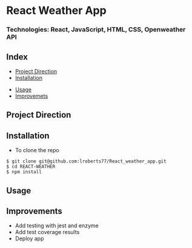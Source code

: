 # React Weather App

### Technologies: React, JavaScript, HTML, CSS, Openweather API

## Index
* [Project Direction](#Project)
* [Installation](#Install)
<!-- * [Npm Testing](#Npmtest) -->
* [Usage](#Usage)
* [Improvemets](#Improvements)

## <a name="Project">Project Direction</a>

## <a name="Install">Installation</a>
* To clone the repo
```shell
$ git clone git@github.com:lroberts77/React_weather_app.git
$ cd REACT-WEATHER
$ npm install
```

<!-- ## <a name="Npmtest">Npm Testing</a> -->

## <a name="Usage">Usage</a>

## <a name="Improvements">Improvements</a>
* Add testing with jest and enzyme
* Add test coverage results
* Deploy app

